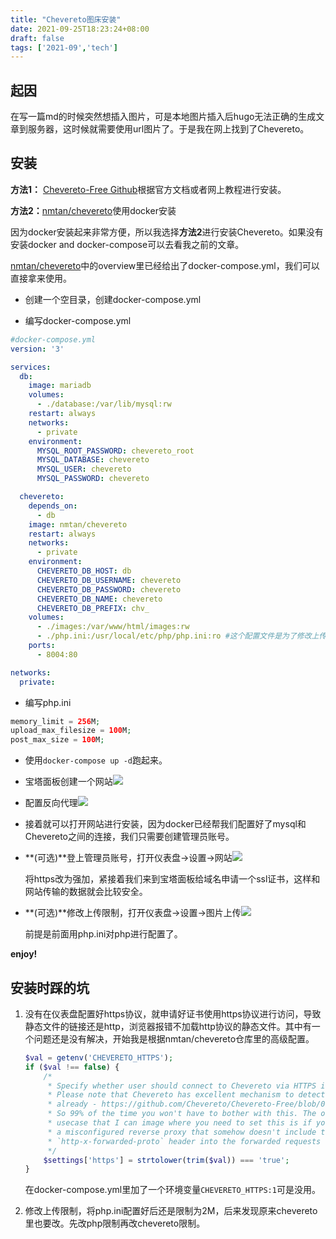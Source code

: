 ```yaml
---
title: "Chevereto图床安装"
date: 2021-09-25T18:23:24+08:00
draft: false
tags: ['2021-09','tech']
---
```


## 起因

在写一篇md的时候突然想插入图片，可是本地图片插入后hugo无法正确的生成文章到服务器，这时候就需要使用url图片了。于是我在网上找到了Chevereto。



## 安装

**方法1：** [Chevereto-Free Github](https://github.com/chevereto/Chevereto-Free)根据官方文档或者网上教程进行安装。

**方法2：**[nmtan/chevereto](https://hub.docker.com/r/nmtan/chevereto)使用docker安装

因为docker安装起来非常方便，所以我选择**方法2**进行安装Chevereto。如果没有安装docker and docker-compose可以去看我之前的文章。

[nmtan/chevereto](https://hub.docker.com/r/nmtan/chevereto)中的overview里已经给出了docker-compose.yml，我们可以直接拿来使用。

* 创建一个空目录，创建docker-compose.yml

* 编写docker-compose.yml

```yaml
#docker-compose.yml
version: '3'

services:
  db:
    image: mariadb
    volumes:
      - ./database:/var/lib/mysql:rw
    restart: always
    networks:
      - private
    environment:
      MYSQL_ROOT_PASSWORD: chevereto_root
      MYSQL_DATABASE: chevereto
      MYSQL_USER: chevereto
      MYSQL_PASSWORD: chevereto

  chevereto:
    depends_on:
      - db
    image: nmtan/chevereto
    restart: always
    networks:
      - private
    environment:
      CHEVERETO_DB_HOST: db
      CHEVERETO_DB_USERNAME: chevereto
      CHEVERETO_DB_PASSWORD: chevereto
      CHEVERETO_DB_NAME: chevereto
      CHEVERETO_DB_PREFIX: chv_
    volumes:
      - ./images:/var/www/html/images:rw
      - ./php.ini:/usr/local/etc/php/php.ini:ro #这个配置文件是为了修改上传2M的限制
    ports:
      - 8004:80

networks:
  private:
```

* 编写php.ini

```php
memory_limit = 256M;
upload_max_filesize = 100M;
post_max_size = 100M;
```

* 使用`docker-compose up -d`跑起来。

* 宝塔面板创建一个网站![](https://images.mua.blue/images/2021/09/25/wbomY4.png)

* 配置反向代理![](https://images.mua.blue/images/2021/09/25/qU7pZd.png)

* 接着就可以打开网站进行安装，因为docker已经帮我们配置好了mysql和Chevereto之间的连接，我们只需要创建管理员账号。

* **(可选)**登上管理员账号，打开仪表盘->设置->网站![](https://images.mua.blue/images/2021/09/25/LbEyI9.png)

  将https改为强加，紧接着我们来到宝塔面板给域名申请一个ssl证书，这样和网站传输的数据就会比较安全。

* **(可选)**修改上传限制，打开仪表盘->设置->图片上传![](https://images.mua.blue/images/2021/09/25/fIoukO.png)

  前提是前面用php.ini对php进行配置了。

**enjoy!**



## 安装时踩的坑

1. 没有在仪表盘配置好https协议，就申请好证书使用https协议进行访问，导致静态文件的链接还是http，浏览器报错不加载http协议的静态文件。其中有一个问题还是没有解决，开始我是根据nmtan/chevereto仓库里的高级配置。

   ```php
   $val = getenv('CHEVERETO_HTTPS');
   if ($val !== false) {
       /*
        * Specify whether user should connect to Chevereto via HTTPS instead of HTTP
        * Please note that Chevereto has excellent mechanism to detect this
        * already - https://github.com/Chevereto/Chevereto-Free/blob/0184f27a97daa55ec3b07560c5dd619d22abc907/lib/G/G.php#L113
        * So 99% of the time you won't have to bother with this. The only
        * usecase that I can image where you need to set this is if you have
        * a misconfigured reverse proxy that somehow doesn't include the
        * `http-x-forwarded-proto` header into the forwarded requests
        */
       $settings['https'] = strtolower(trim($val)) === 'true';
   }
   ```

   在docker-compose.yml里加了一个环境变量`CHEVERETO_HTTPS:1`可是没用。



2. 修改上传限制，将php.ini配置好后还是限制为2M，后来发现原来chevereto里也要改。先改php限制再改chevereto限制。

